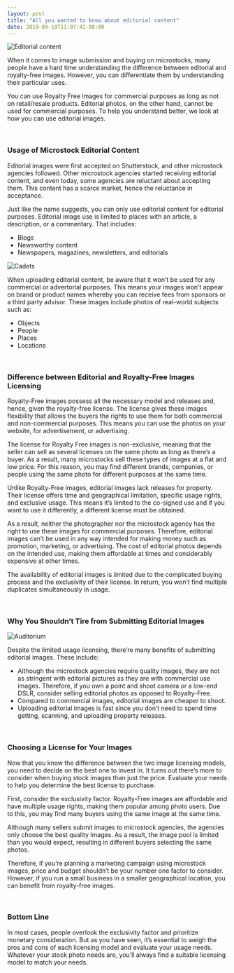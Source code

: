 ```yaml
---
layout: post
title: "All you wanted to know about editorial content"
date: 2019-09-10T11:07:41-08:00
---
```


<p>
  <img alt="Editorial content" src="{{site.url}}/images/posts/editorial-content/actress-adult-attractive-276046.jpg" class="small-12 large-12" />
</p>

When it comes to image submission and buying on microstocks, many people have a hard time understanding the difference between editorial and royalty-free images. However, you can differentiate them by understanding their particular uses.

You can use Royalty Free images for commercial purposes as long as not on retail/resale products. Editorial photos, on the other hand, cannot be used for commercial purposes. To help you understand better, we look at how you can use editorial images.

<br />

### Usage of Microstock Editorial Content

Editorial images were first accepted on Shutterstock, and other microstock agencies followed. Other microstock agencies started receiving editorial content, and even today, some agencies are reluctant about accepting them. This content has a scarce market, hence the reluctance in acceptance.

Just like the name suggests, you can only use editorial content for editorial purposes. Editorial image use is limited to places with an article, a description, or a commentary. That includes:

- Blogs
- Newsworthy content
- Newspapers, magazines, newsletters, and editorials

<p>
  <img alt="Cadets" src="{{site.url}}/images/posts/editorial-content/air-force-army-cadets-270024.jpg" class="small-12 large-12" />
</p>

When uploading editorial content, be aware that it won’t be used for any commercial or advertorial purposes. This means your images won’t appear on brand or product names whereby you can receive fees from sponsors or a third party advisor. These images include photos of real-world subjects such as:

- Objects
- People
- Places
- Locations

<br />

### Difference between Editorial and Royalty-Free Images Licensing

Royalty-Free images possess all the necessary model and releases and, hence, given the royalty-free license. The license gives these images flexibility that allows the buyers the rights to use them for both commercial and non-commercial purposes. This means you can use the photos on your website, for advertisement, or advertising.

The license for Royalty Free images is non-exclusive, meaning that the seller can sell as several licenses on the same photo as long as there’s a buyer. As a result, many microstocks sell these types of images at a flat and low price. For this reason, you may find different brands, companies, or people using the same photo for different purposes at the same time.

Unlike Royalty-Free images, editorial images lack releases for property. Their license offers time and geographical limitation, specific usage rights, and exclusive usage. This means it’s limited to the co-signed use and if you want to use it differently, a different license must be obtained.

As a result, neither the photographer nor the microstock agency has the right to use these images for commercial purposes. Therefore, editorial images can’t be used in any way intended for making money such as promotion, marketing, or advertising. The cost of editorial photos depends on the intended use, making them affordable at times and considerably expensive at other times.

The availability of editorial images is limited due to the complicated buying process and the exclusivity of their license. In return, you won’t find multiple duplicates simultaneously in usage.

<br />

### Why You Shouldn’t Tire from Submitting Editorial Images

<p>
  <img alt="Auditorium" src="{{site.url}}/images/posts/editorial-content/audience-auditorium-chairs-1709003.jpg" class="small-12 large-12" />
</p>

Despite the limited usage licensing, there’re many benefits of submitting editorial images. These include:

- Although the microstock agencies require quality images, they are not as stringent with editorial pictures as they are with commercial use images. Therefore, if you own a point and shoot camera or a low-end DSLR, consider selling editorial photos as opposed to Royalty-Free.
- Compared to commercial images, editorial images are cheaper to shoot.
- Uploading editorial images is fast since you don’t need to spend time getting, scanning, and uploading property releases.

<br />

### Choosing a License for Your Images

Now that you know the difference between the two image licensing models, you need to decide on the best one to invest in. It turns out there’s more to consider when buying stock images than just the price. Evaluate your needs to help you determine the best license to purchase.

First, consider the exclusivity factor. Royalty-Free images are affordable and have multiple usage rights, making them popular among photo users. Due to this, you may find many buyers using the same image at the same time.

Although many sellers submit images to microstock agencies, the agencies only choose the best quality images. As a result, the image pool is limited than you would expect, resulting in different buyers selecting the same photos.

Therefore, if you’re planning a marketing campaign using microstock images, price and budget shouldn’t be your number one factor to consider. However, if you run a small business in a smaller geographical location, you can benefit from royalty-free images.

<br />

### Bottom Line

In most cases, people overlook the exclusivity factor and prioritize monetary consideration. But as you have seen, it’s essential to weigh the pros and cons of each licensing model and evaluate your usage needs. Whatever your stock photo needs are, you’ll always find a suitable licensing model to match your needs.
